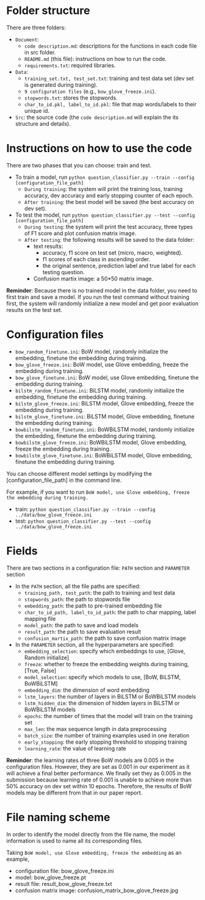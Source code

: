 ﻿# Folder structure
There are three folders:
- `Document`: 
	- `code description.md`: descriptions for the functions in each code file in src folder.
	- `README.md` (this file): instructions on how to run the code.
	- `requirements.txt`: required libraries.
- `Data`: 
	- `training_set.txt, test_set.txt`: training and test data set (dev set is generated during training).
	- `9 configuration files` (e.g., `bow_glove_freeze.ini`).
	- `stopwords.txt`: stores the stopwords.
	- `char_to_id.pkl, label_to_id.pkl`: file that map words/labels to their unique id.
- `Src`: the source code (the `code description.md` will explain the its structure and details).


# Instructions on how to use the code
There are two phases that you can choose: train and test.
- To train a model, run `python question_classifier.py --train --config [configuration_file_path]`
	- `During training`: the system will print the training loss, training accuracy, dev accuracy and early stopping counter of each epoch.
	- `After training`: the best model will be saved (the best accuracy on dev set).
- To test the model, run `python question_classifier.py --test --config [configuration_file_path]`
	- `During testing`: the system will print the test accuracy, three types of F1 score and plot confusion matrix image. 
	- `After testing`: the following results will be saved to the data folder:
		- text results: 
			- accuracy, f1 score on test set (micro, macro, weighted).
			- f1 scores of each class in ascending order.
			- the original sentence, prediction label and true label for each testing question.
		- Confusion martix image: a 50*50 matrix image.

**Reminder**: Because there is no trained model in the data folder, you need to first train and save a model. If you run the test command without training first, the system will randomly initialize a new model and get poor evaluation results on the test set.

# Configuration files
- `bow_random_finetune.ini`: BoW model, randomly initialize the embedding, finetune the embedding during training.
- `bow_glove_freeze.ini`: BoW model, use Glove embedding, freeze the embedding during training.
- `bow_glove_finetune.ini`: BoW model, use Glove embedding, finetune the embedding during training.
- `bilstm_random_finetune.ini`: BiLSTM model, randomly initialize the embedding, finetune the embedding during training.
- `bilstm_glove_freeze.ini`: BiLSTM model, Glove embedding, freeze the embedding during training.
- `bilstm_glove_finetune.ini`: BiLSTM model, Glove embedding, finetune the embedding during training.
- `bowbilstm_random_finetune.ini`: BoWBiLSTM model, randomly initialize the embedding, finetune the embedding during training.
- `bowbilstm_glove_freeze.ini`: BoWBiLSTM model, Glove embedding, freeze the embedding during training.
- `bowbilstm_glove_finetune.ini`: BoWBiLSTM model, Glove embedding, finetune the embedding during training.

You can choose different model settings by modifying the [configuration_file_path] in the command line.

For example, if you want to run `BoW model, use Glove embedding, freeze the embedding during training.`
- train: `python question_classifier.py --train --config ../data/bow_glove_freeze.ini`
- test: `python question_classifier.py --test --config ../data/bow_glove_freeze.ini`

# Fields
There are two sections in a configuration file: `PATH` section and `PARAMETER` section
- In the `PATH` section, all the file paths are specified:
	- `training_path, test_path`: the path to training and test data
	- `stopwords_path`: the path to stopwords file
	- `embedding_path`: the path to pre-trained embedding file
	- `char_to_id_path, label_to_id_path`: the path to char mapping, label mapping file
	- `model_path`: the path to save and load models
	- `result_path`: the path to save evaluation result
	- `confusion_martix_path`: the path to save confusion matrix image
- In the `PARAMETER` section, all the hyperparameters are specified:
	- `embedding_selection`: specify which embeddings to use, [Glove, Random initialize]
	- `freeze`: whether to freeze the embedding weights during training, [True, False]
	- `model_selection`: specify which models to use, [BoW, BiLSTM, BoWBiLSTM]
	- `embedding_dim`: the dimension of word embedding
	- `lstm_layers`: the number of layers in BiLSTM or BoWBiLSTM models
	- `lstm_hidden_dim`: the dimension of hidden layers in BiLSTM or BoWBiLSTM models
	- `epochs`: the number of times that the model will train on the training set
	- `max_len`: the max sequence length in data preprocessing
	- `batch_size`: the number of training examples used in one iteration
	- `early_stopping`: the early stopping threshold to stopping training
	- `learning_rate`: the value of learning rate
	
**Reminder**: the learning rates of three BoW models are 0.005 in the configuration files. 
However, they are set as 0.001 in our experiment as it will achieve a final better performance.
We finally set they as 0.005 in the submission because learning rate of 0.001 is unable to achieve more than 50% accuracy on dev set within 10 epochs.
Therefore, the results of BoW models may be different from that in our paper report.
	
# File naming scheme
In order to identify the model directly from the file name, the model information
is used to name all its corresponding files.

Taking `BoW model, use Glove embedding, freeze the embedding` as an example,
- configuration file: bow_glove_freeze.ini
- model: bow_glove_freeze.pt
- result file: result_bow_glove_freeze.txt
- confusion matrix image: confusion_matrix_bow_glove_freeze.jpg











